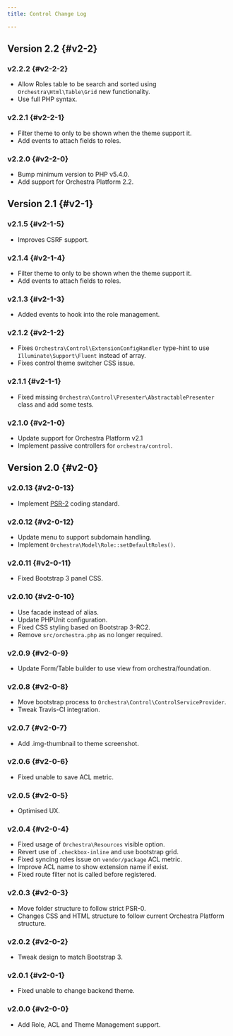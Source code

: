 ```yaml
---
title: Control Change Log

---
```


## Version 2.2 {#v2-2}

### v2.2.2 {#v2-2-2}

* Allow Roles table to be search and sorted using `Orchestra\Html\Table\Grid` new functionality.
* Use full PHP syntax.

### v2.2.1 {#v2-2-1}

* Filter theme to only to be shown when the theme support it.
* Add events to attach fields to roles.

### v2.2.0 {#v2-2-0}

* Bump minimum version to PHP v5.4.0.
* Add support for Orchestra Platform 2.2.

## Version 2.1 {#v2-1}

### v2.1.5 {#v2-1-5}

* Improves CSRF support.

### v2.1.4 {#v2-1-4}

* Filter theme to only to be shown when the theme support it.
* Add events to attach fields to roles.


### v2.1.3 {#v2-1-3}

* Added events to hook into the role management.

### v2.1.2 {#v2-1-2}

* Fixes `Orchestra\Control\ExtensionConfigHandler` type-hint to use `Illuminate\Support\Fluent` instead of array.
* Fixes control theme switcher CSS issue.

### v2.1.1 {#v2-1-1}

* Fixed missing `Orchestra\Control\Presenter\AbstractablePresenter` class and add some tests.

### v2.1.0 {#v2-1-0}

* Update support for Orchestra Platform v2.1
* Implement passive controllers for `orchestra/control`.

## Version 2.0 {#v2-0}

### v2.0.13 {#v2-0-13}

* Implement [PSR-2](https://github.com/php-fig/fig-standards/blob/master/accepted/PSR-2-coding-style-guide.md) coding standard.

### v2.0.12 {#v2-0-12}

* Update menu to support subdomain handling.
* Implement `Orchestra\Model\Role::setDefaultRoles()`.

### v2.0.11 {#v2-0-11}

* Fixed Bootstrap 3 panel CSS.

### v2.0.10 {#v2-0-10}

* Use facade instead of alias.
* Update PHPUnit configuration.
* Fixed CSS styling based on Bootstrap 3-RC2.
* Remove `src/orchestra.php` as no longer required.

### v2.0.9 {#v2-0-9}

* Update Form/Table builder to use view from orchestra/foundation.

### v2.0.8 {#v2-0-8}

* Move bootstrap process to `Orchestra\Control\ControlServiceProvider`.
* Tweak Travis-CI integration.

### v2.0.7 {#v2-0-7}

* Add .img-thumbnail to theme screenshot.

### v2.0.6 {#v2-0-6}

* Fixed unable to save ACL metric.

### v2.0.5 {#v2-0-5}

* Optimised UX.

### v2.0.4 {#v2-0-4}

* Fixed usage of `Orchestra\Resources` visible option.
* Revert use of `.checkbox-inline` and use bootstrap grid.
* Fixed syncing roles issue on `vendor/package` ACL metric.
* Improve ACL name to show extension name if exist.
* Fixed route filter not is called before registered.

### v2.0.3 {#v2-0-3}

* Move folder structure to follow strict PSR-0.
* Changes CSS and HTML structure to follow current Orchestra Platform structure.

### v2.0.2 {#v2-0-2}

* Tweak design to match Bootstrap 3.

### v2.0.1 {#v2-0-1}

* Fixed unable to change backend theme.

### v2.0.0 {#v2-0-0}

* Add Role, ACL and Theme Management support.

